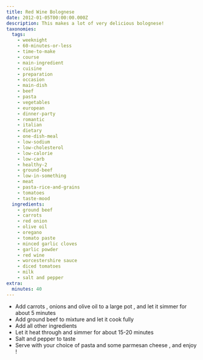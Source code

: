 ```yaml
---
title: Red Wine Bolognese
date: 2012-01-05T00:00:00.000Z
description: This makes a lot of very delicious bolognese!
taxonomies:
  tags:
    - weeknight
    - 60-minutes-or-less
    - time-to-make
    - course
    - main-ingredient
    - cuisine
    - preparation
    - occasion
    - main-dish
    - beef
    - pasta
    - vegetables
    - european
    - dinner-party
    - romantic
    - italian
    - dietary
    - one-dish-meal
    - low-sodium
    - low-cholesterol
    - low-calorie
    - low-carb
    - healthy-2
    - ground-beef
    - low-in-something
    - meat
    - pasta-rice-and-grains
    - tomatoes
    - taste-mood
  ingredients:
    - ground beef
    - carrots
    - red onion
    - olive oil
    - oregano
    - tomato paste
    - minced garlic cloves
    - garlic powder
    - red wine
    - worcestershire sauce
    - diced tomatoes
    - milk
    - salt and pepper
extra:
  minutes: 40
---
```

 - Add carrots , onions and olive oil to a large pot , and let it simmer for about 5 minutes
 - Add ground beef to mixture and let it cook fully
 - Add all other ingredients
 - Let it heat through and simmer for about 15-20 minutes
 - Salt and pepper to taste
 - Serve with your choice of pasta and some parmesan cheese , and enjoy !
